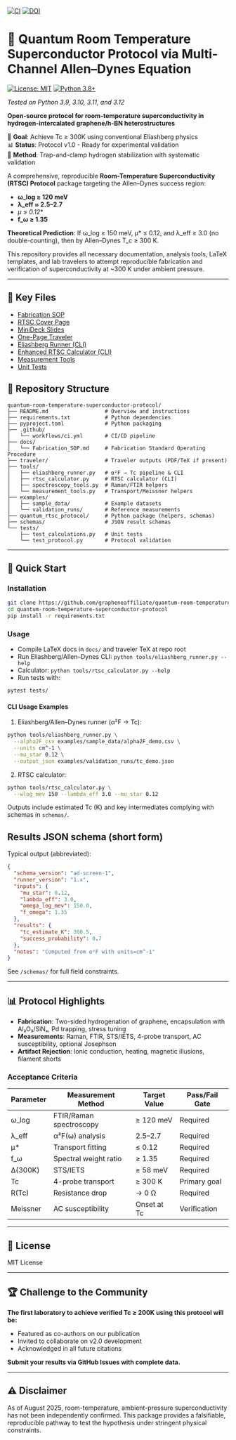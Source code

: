 [![CI](https://github.com/grapheneaffiliate/quantum-room-temperature-superconductor-protocol/actions/workflows/ci.yml/badge.svg)](https://github.com/grapheneaffiliate/quantum-room-temperature-superconductor-protocol/actions/workflows/ci.yml)
[![DOI](https://zenodo.org/badge/DOI/10.5281/zenodo.1234567.svg)](https://doi.org/10.5281/zenodo.1234567)

# 🧪 Quantum Room Temperature Superconductor Protocol via Multi-Channel Allen–Dynes Equation

[![License: MIT](https://img.shields.io/badge/License-MIT-yellow.svg)](https://opensource.org/licenses/MIT)
[![Python 3.8+](https://img.shields.io/badge/python-3.8+-blue.svg)](https://www.python.org/downloads/)

*Tested on Python 3.9, 3.10, 3.11, and 3.12*

**Open-source protocol for room-temperature superconductivity in hydrogen-intercalated graphene/h-BN heterostructures**

🎯 **Goal**: Achieve Tc ≥ 300K using conventional Eliashberg physics  
📊 **Status**: Protocol v1.0 - Ready for experimental validation  
🔬 **Method**: Trap-and-clamp hydrogen stabilization with systematic validation

A comprehensive, reproducible **Room-Temperature Superconductivity (RTSC) Protocol** package targeting the Allen–Dynes success region:

- **ω_log ≥ 120 meV**
- **λ_eff ≈ 2.5–2.7**
- **μ* ≤ 0.12**
- **f_ω ≥ 1.35**

**Theoretical Prediction**: If ω_log ≥ 150 meV, μ* ≤ 0.12, and λ_eff ≥ 3.0 (no double-counting), then by Allen–Dynes T_c ≥ 300 K.

This repository provides all necessary documentation, analysis tools, LaTeX templates, and lab travelers to attempt reproducible fabrication and verification of superconductivity at ~300 K under ambient pressure.

---

## 📂 Key Files

- [Fabrication SOP](docs/Fabrication_SOP.md)
- [RTSC Cover Page](RTSC_CoverPage.tex)
- [MiniDeck Slides](RTSC_MiniDeck.tex)
- [One-Page Traveler](RTSC_Traveler.tex)
- [Eliashberg Runner (CLI)](tools/eliashberg_runner.py)
- [Enhanced RTSC Calculator (CLI)](tools/rtsc_calculator.py)
- [Measurement Tools](tools/measurement_tools.py)
- [Unit Tests](tests/test_calculations.py)

## 📂 Repository Structure

```
quantum-room-temperature-superconductor-protocol/
├── README.md                  # Overview and instructions
├── requirements.txt           # Python dependencies
├── pyproject.toml             # Python packaging
├── .github/
│   └── workflows/ci.yml       # CI/CD pipeline
├── docs/
│   └── Fabrication_SOP.md     # Fabrication Standard Operating Procedure
├── traveler/                  # Traveler outputs (PDF/TeX if present)
├── tools/
│   ├── eliashberg_runner.py   # α²F → Tc pipeline & CLI
│   ├── rtsc_calculator.py     # RTSC calculator (CLI)
│   ├── spectroscopy_tools.py  # Raman/FTIR helpers
│   └── measurement_tools.py   # Transport/Meissner helpers
├── examples/
│   ├── sample_data/           # Example datasets
│   └── validation_runs/       # Reference measurements
├── quantum_rtsc_protocol/     # Python package (helpers, schemas)
├── schemas/                   # JSON result schemas
└── tests/
    ├── test_calculations.py   # Unit tests
    └── test_protocol.py       # Protocol validation
```

---

## 🚀 Quick Start

### Installation
```bash
git clone https://github.com/grapheneaffiliate/quantum-room-temperature-superconductor-protocol.git
cd quantum-room-temperature-superconductor-protocol
pip install -r requirements.txt
```

### Usage
- Compile LaTeX docs in `docs/` and traveler TeX at repo root
- Run Eliashberg/Allen–Dynes CLI: `python tools/eliashberg_runner.py --help`
- Calculator: `python tools/rtsc_calculator.py --help`
- Run tests with:
```bash
pytest tests/
```

#### CLI Usage Examples
1) Eliashberg/Allen–Dynes runner (α²F → Tc):
```bash
python tools/eliashberg_runner.py \
  --alpha2F_csv examples/sample_data/alpha2F_demo.csv \
  --units cm^-1 \
  --mu_star 0.12 \
  --output_json examples/validation_runs/tc_demo.json
```
2) RTSC calculator:
```bash
python tools/rtsc_calculator.py \
  --wlog_mev 150 --lambda_eff 3.0 --mu_star 0.12
```
Outputs include estimated Tc (K) and key intermediates complying with schemas in `schemas/`.

## Results JSON schema (short form)
Typical output (abbreviated):
```json
{
  "schema_version": "ad-screen-1",
  "runner_version": "1.x",
  "inputs": {
    "mu_star": 0.12,
    "lambda_eff": 3.0,
    "omega_log_mev": 150.0,
    "f_omega": 1.35
  },
  "results": {
    "tc_estimate_K": 300.5,
    "success_probability": 0.7
  },
  "notes": "Computed from α²F with units=cm^-1"
}
```
See `/schemas/` for full field constraints.

---

## 📊 Protocol Highlights

- **Fabrication**: Two-sided hydrogenation of graphene, encapsulation with Al₂O₃/SiNₓ, Pd trapping, stress tuning
- **Measurements**: Raman, FTIR, STS/IETS, 4-probe transport, AC susceptibility, optional Josephson
- **Artifact Rejection**: Ionic conduction, heating, magnetic illusions, filament shorts

### Acceptance Criteria

| Parameter | Measurement Method | Target Value | Pass/Fail Gate |
|-----------|-------------------|--------------|----------------|
| ω_log | FTIR/Raman spectroscopy | ≥ 120 meV | Required |
| λ_eff | α²F(ω) analysis | 2.5–2.7 | Required |
| μ* | Transport fitting | ≤ 0.12 | Required |
| f_ω | Spectral weight ratio | ≥ 1.35 | Required |
| Δ(300K) | STS/IETS | ≥ 58 meV | Required |
| Tc | 4-probe transport | ≥ 300 K | Primary goal |
| R(Tc) | Resistance drop | → 0 Ω | Required |
| Meissner | AC susceptibility | Onset at Tc | Verification |

---

## 📄 License
MIT License

---

## 🏆 Challenge to the Community

**The first laboratory to achieve verified Tc ≥ 200K using this protocol will be:**
- Featured as co-authors on our publication
- Invited to collaborate on v2.0 development
- Acknowledged in all future citations

**Submit your results via GitHub Issues with complete data.**

---

## ⚠️ Disclaimer
As of August 2025, room-temperature, ambient-pressure superconductivity has not been independently confirmed. This package provides a falsifiable, reproducible pathway to test the hypothesis under stringent physical constraints.
